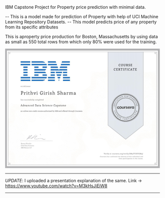 IBM Capstone Project for Property price prediction with minimal data.

-- This is a model made for prediction of Property with help of UCI Machine Learning Repository Datasets. 
-- This model predicts price of any property from its specific attributes

This is aproperty price production for Boston, Massachusetts by using data as small as 
550 total rows from which only 80% were used for the training.

<img src ="https://raw.githubusercontent.com/prithvi-sharma/IBM-Capstone-Project/master/Capstone%20Project%20Certificate.jpg">

_______________________________________________________________________________________________________________
*UPDATE*:  I uploaded a presentation explanation of the same. Link -> https://www.youtube.com/watch?v=M3kHsJiEiW8
_______________________________________________________________________________________________________________
